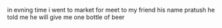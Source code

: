 in evning time i went to market for meet to my friend his name pratush
   he told me he will give me one bottle of beer
